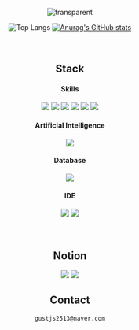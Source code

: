 <div align="center">
  
![transparent](https://capsule-render.vercel.app/api?type=transparent&fontColor=000000&text=🌟%20Sunnie%20🌟&height=150&fontSize=60&descAlignY=75&descAlign=60)

![Top Langs](https://github-readme-stats.vercel.app/api/top-langs/?username=hsunnie&layout=compact)
[![Anurag's GitHub stats](https://github-readme-stats.vercel.app/api?username=hsunnie)](https://github.com/anuraghazra/github-readme-stats)
<br><br><br>

## Stack
#### Skills
<a><img src="https://img.shields.io/badge/Python-14354C?style=for-the-badge&logo=python&logoColor=white"/></a>
<a><img src="https://img.shields.io/badge/Django-092E20?style=for-the-badge&logo=django&logoColor=white"/></a>
<a><img src="https://img.shields.io/badge/MySQL-4479A1?style=for-the-badge&logo=MySQL&logoColor=white"/></a>
<a><img src="https://img.shields.io/badge/SQLite-07405E?style=for-the-badge&logo=sqlite&logoColor=white"/></a>
<a><img src="https://img.shields.io/badge/Amazon_AWS-232F3E?style=for-the-badge&logo=amazon-aws&logoColor=white"/></a>
<a><img src="https://img.shields.io/badge/Selenium-43B02A?style=for-the-badge&logo=Selenium&logoColor=white"/></a>
#### Artificial Intelligence
<a><img src="https://img.shields.io/badge/TensorFlow-FF6F00?style=for-the-badge&logo=tensorflow&logoColor=white"/></a>
#### Database
<a><img src="https://img.shields.io/badge/MariaDB-003545?style=for-the-badge&logo=mariadb&logoColor=white"/></a>
#### IDE
<a><img src="https://img.shields.io/badge/Colab-F9AB00?style=for-the-badge&logo=googlecolab&color=525252"/></a>
<a><img src="https://img.shields.io/badge/Visual_Studio_Code-0078D4?style=for-the-badge&logo=visual%20studio%20code&logoColor=white"/></a>
<br><br><br>

## Notion
<a><img src="http://img.shields.io/badge/[goorm] 온라인 코딩 과정-000000?style=flat&logo=Notion&link=https://www.notion.so/6417dbf7a7f3432389ba51c61099a383?v=6159f4eec5c24c7b812c5558309bfad5">
</a>
<a><img src="http://img.shields.io/badge/금융 AI 빅데이터 분석 풀스텍 개발자 과정-000000?style=flat&logo=Notion&link=https://www.notion.so/ca123fef671a458eb9e92d3a426b2916?v=8b238e8669e441828d4f35a8a459ce53">
</a>

## Contact
`gustjs2513@naver.com`
</div>

